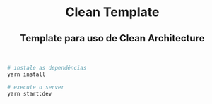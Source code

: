 <h1 align="center">Clean Template</h1>

<h2 align="center">Template para uso de Clean Architecture</h2>

<br/>

```sh
  # instale as dependências
  yarn install

  # execute o server
  yarn start:dev
```